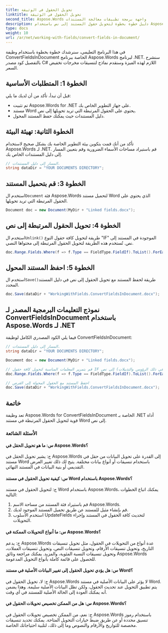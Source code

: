 ```yaml
---
title: تحويل الحقول في الوثيقة
linktitle: تحويل الحقول في الوثيقة
second_title: Aspose.Words واجهة برمجة تطبيقات معالجة المستندات
description: دليل خطوة بخطوة لتحويل حقول المستند إلى نص باستخدام Aspose.Words لـ .NET.
type: docs
weight: 10
url: /ar/net/working-with-fields/convert-fields-in-document/
---
```


في هذا البرنامج التعليمي، سنرشدك خطوة بخطوة باستخدام وظيفة ConvertFieldsInDocument الخاصة ببرنامج Aspose.Words لبرنامج .NET. سنشرح بالتفصيل كود مصدر C# اللازم لهذه الميزة وسنقدم نماذج لتنسيقات مخرجات تخفيض السعر.

## الخطوة 1: المتطلبات الأساسية
قبل أن تبدأ، تأكد من أن لديك ما يلي:

- تم تثبيت Aspose.Words for .NET على جهاز التطوير الخاص بك.
- مستند Word يحتوي على الحقول المرتبطة التي تريد تحويلها إلى نص.
- دليل المستندات حيث يمكنك حفظ المستند المحول.

## الخطوة الثانية: تهيئة البيئة
تأكد من أنك قمت بتكوين بيئة التطوير الخاصة بك بشكل صحيح لاستخدام Aspose.Words لـ .NET. قم باستيراد مساحات الأسماء الضرورية وقم بتعيين المسار إلى دليل المستندات الخاص بك.

```csharp
// المسار إلى دليل المستندات.
string dataDir = "YOUR DOCUMENTS DIRECTORY";
```

## الخطوة 3: قم بتحميل المستند
 استخدم ال`Document` فئة Aspose.Words لتحميل مستند Word الذي يحتوي على الحقول المرتبطة التي تريد تحويلها.

```csharp
Document doc = new Document(MyDir + "Linked fields.docx");
```

## الخطوة 4: تحويل الحقول المرتبطة إلى نص
 استخدم ال`Unlink()` طريقة لتحويل كافة حقول النوع "IF" الموجودة في المستند إلى نص. تُستخدم هذه الطريقة لتحويل الحقول المرتبطة إلى محتواها النصي.

```csharp
doc.Range.Fields.Where(f => f.Type == FieldType.FieldIf).ToList().ForEach(f => f.Unlink());
```

## الخطوة 5: احفظ المستند المحول
 استخدم ال`Save()`طريقة لحفظ المستند مع تحويل الحقول إلى نص في دليل المستند المحدد.

```csharp
doc.Save(dataDir + "WorkingWithFields.ConvertFieldsInDocument.docx");
```

## نموذج التعليمات البرمجية المصدر لـ ConvertFieldsInDocument باستخدام Aspose.Words لـ .NET

فيما يلي الكود المصدري الكامل لوظيفة ConvertFieldsInDocument:

```csharp
// المسار إلى دليل المستندات.
string dataDir = "YOUR DOCUMENTS DIRECTORY";

Document doc = new Document(MyDir + "Linked fields.docx");

// قم بتمرير المعلمات المناسبة لتحويل كافة حقول IF الموجودة في المستند (بما في ذلك الرؤوس والتذييلات) إلى نص.
doc.Range.Fields.Where(f => f.Type == FieldType.FieldIf).ToList().ForEach(f => f.Unlink());

// احفظ المستند مع الحقول المحولة إلى القرص
doc.Save(dataDir + "WorkingWithFields.ConvertFieldsInDocument.docx");
```

## خاتمة
تعد وظيفة Aspose.Words for ConvertFieldsInDocument الخاصة بـ .NET أداة قوية لتحويل الحقول المرتبطة في مستند Word إلى نص. 

### الأسئلة الشائعة

#### س: ما هو تحويل الحقل في Aspose.Words؟

ج: يشير تحويل الحقل في Aspose.Words إلى القدرة على تحويل البيانات من حقل في مستند Word باستخدام تنسيقات أو أنواع بيانات مختلفة. يتيح لك ذلك تغيير العرض التقديمي أو بنية البيانات في المستند النهائي.

#### س: كيفية تحويل الحقول في مستند Word باستخدام Aspose.Words؟

ج: لتحويل الحقول في مستند Word باستخدام Aspose.Words، يمكنك اتباع الخطوات التالية:

1. قم باستيراد فئة المستند من مساحة الاسم Aspose.Words.
2. قم بإنشاء مثيل للمستند عن طريق تحميل المستند الموجود لديك.
3. استخدم الأسلوب UpdateFields لتحديث كافة الحقول في المستند وإجراء التحويلات.

#### س: ما أنواع التحويلات الممكنة في Aspose.Words؟

ج: يدعم Aspose.Words عدة أنواع من التحويلات في الحقول، مثل تحويل تنسيقات التاريخ، وتحويل تنسيقات الأرقام، وتحويل تنسيقات النص، وتحويل تنسيقات العملات، وتحويل تنسيقات النسبة المئوية، والمزيد. يمكنك مراجعة وثائق Aspose.Words للحصول على قائمة كاملة بأنواع التحويل المدعومة.

#### س: هل يؤدي تحويل الحقول إلى تغيير البيانات الأصلية في مستند Word؟

ج: لا، تحويل الحقول في Aspose.Words لا يؤثر على البيانات الأصلية في مستند Word. يتم تطبيق التحويل عند تحديث الحقول، ولكن تظل البيانات الأصلية سليمة. وهذا يضمن أنه يمكنك العودة إلى الحالة الأصلية للمستند في أي وقت.

#### س: هل من الممكن تخصيص تحويلات الحقول في Aspose.Words؟

ج: نعم، من الممكن تخصيص تحويلات الحقول في Aspose.Words باستخدام رموز تنسيق محددة أو عن طريق ضبط خيارات التحويل المتاحة. يمكنك تحديد تنسيقات مخصصة للتواريخ والأرقام والنصوص وما إلى ذلك، لتلبية احتياجاتك الخاصة.